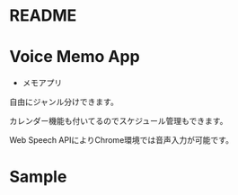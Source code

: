 # README


# Voice Memo App

- メモアプリ

自由にジャンル分けできます。

カレンダー機能も付いてるのでスケジュール管理もできます。

Web Speech APIによりChrome環境では音声入力が可能です。

# Sample




